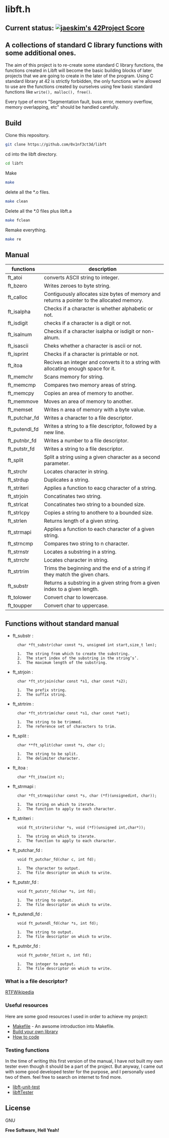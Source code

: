 # libft.h
## Current status: [![jaeskim's 42Project Score](https://badge42.herokuapp.com/api/project/hsabir/Libft)](https://github.com/JaeSeoKim/badge42)

## A collections of standard C library functions with some additional ones.


The aim of this project is to re-create some standard C library functions, the functions created in Libft will become the basic building blocks of later projects that we are going to create in the later of the program.
Using C standard library at 42 is strictly forbidden, the only functions we're allowed to use are the functions created by ourselves using few basic standard functions like `write(), malloc(), free()`.

Every type of errors "Segmentation fault, buss error, memory overflow, memory overlapping, etc" should be handled carefully.

## Build

Clone this repository.
```sh
git clone https://github.com/0x1nf3ct3d/libft
```

cd into the libft directory.

```sh
cd libft
```

Make

```sh
make
```

delete all the *.o files.
```sh
make clean
```

Delete all the *.0 files plus libft.a
```sh
make fclean
```

Remake everything.
```sh
make re
```

## Manual
| functions | description |
| ------ | ------ |
| ft_atoi | converts ASCII string to integer. |
| ft_bzero | Writes zeroes to byte string. |
| ft_calloc | Contiguously allocates size bytes of memory and returns a pointer to the allocated memory. |
| ft_isalpha | Checks if a character is whether alphabetic or not. |
| ft_isdigit | checks if a character is a digit or not. |
| ft_isalnum | Checks if a character isalpha or isdigit or non-alnum. |
| ft_isascii | Cheks whether a character is ascii or not. |
| ft_isprint | Checks if a character is printable or not. |
| ft_itoa | Recives an integer and converts it to a string with allocating enough space for it. |
| ft_memchr | Scans memory for string. |
| ft_memcmp | Compares two memory areas of string. |
| ft_memcpy | Copies an area of memory to another. |
| ft_memmove | Moves an area of memory to another. |
| ft_memset | Writes n area of memory with a byte value. |
| ft_putchar_fd | Writes a character to a file descriptor. |
| ft_putendl_fd | Writes a string to a file descriptor, followed by a new line. |
| ft_putnbr_fd | Writes a number to a file descriptor. |
| ft_putstr_fd | Writes a string to a file descriptor. |
| ft_split | Split a string using a given character as a second parameter. |
| ft_strchr | Locates character in string. |
| ft_strdup | Duplicates a string. |
| ft_striteri | Applies a function to eacg character of a string. |
| ft_strjoin | Concatinates two string. |
| ft_strlcat | Concatinates two string to a bounded size. |
| ft_strlcpy | Copies a string to anothere to a bounded size. |
| ft_strlen | Returns length of a given string. |
| ft_strmapi | Applies a function to each character of a given string. |
| ft_strncmp | Compares two string to n character. |
| ft_strnstr | Locates a substring in a string. |
| ft_strrchr | Locates character in string. |
| ft_strtrim | Trims the beginning and the end of a string if they match the given chars. |
| ft_substr | Returns a substring in a given string from a given index to a given length. |
| ft_tolower | Convert char to lowercase. |
| ft_toupper | Convert char to uppercase. |

## Functions without standard manual

- ft_substr : 

        char *ft_substr(char const *s, unsigned int start,size_t len);

        1.  The string from which to create the substring.
        2.  The start index of the substring in the string’s’.
        3.  The maximum length of the substring.

- ft_strjoin : 

        char *ft_strjoin(char const *s1, char const *s2);

        1.  The prefix string.
        2.  The suffix string.

- ft_strtrim : 

        char *ft_strtrim(char const *s1, char const *set);

        1.  The string to be trimmed.
        2.  The reference set of characters to trim.

- ft_split : 

        char **ft_split(char const *s, char c);

        1.  The string to be split.
        2.  The delimiter character.
       
- ft_itoa : 

        char *ft_itoa(int n);

- ft_strmapi : 

        char *ft_strmapi(char const *s, char (*f)(unsignedint, char));
        
        1.  The string on which to iterate.
        2.  The function to apply to each character.

- ft_striteri : 

        void ft_striteri(char *s, void (*f)(unsigned int,char*));
        
        1.  The string on which to iterate.
        2.  The function to apply to each character.

- ft_putchar_fd : 

        void ft_putchar_fd(char c, int fd);
        
        1.  The character to output.
        2.  The file descriptor on which to write.
        

- ft_putstr_fd : 

        void ft_putstr_fd(char *s, int fd);
        
        1.  The string to output.
        2.  The file descriptor on which to write.

- ft_putendl_fd : 

        void ft_putendl_fd(char *s, int fd);
        
        1.  The string to output.
        2.  The file descriptor on which to write.
        
- ft_putnbr_fd : 

        void ft_putnbr_fd(int n, int fd);
        
        1.  The integer to output.
        2.  The file descriptor on which to write.
        
### What is a file descriptor?
[RTFWikipedia](https://en.wikipedia.org/wiki/File_descriptor)

### Useful resources

Here are some good resources I used in order to achieve my project:

- [Makefile](https://makefiletutorial.com/) - An awsome introduction into Makefile.
- [Build your own library](https://www.cs.dartmouth.edu/~campbell/cs50/buildlib.html)
- [How to code](https://stackoverflow.com/)

### Testing functions
In the time of writing this first version of the manual, I have not built my own tester even though it should be a part of the project. But anyway, I came out with some good developed tester for the purpose, and I personally used two of them. feel free to search on internet to find more.
- [libft-unit-test](https://github.com/alelievr/libft-unit-test)
- [libftTester](https://github.com/Tripouille/libftTester)

## License

GNU

**Free Software, Hell Yeah!**

[//]: # (These are reference links used in the body of this note and get stripped out when the markdown processor does its job. There is no need to format nicely because it shouldn't be seen. Thanks SO - http://stackoverflow.com/questions/4823468/store-comments-in-markdown-syntax)

